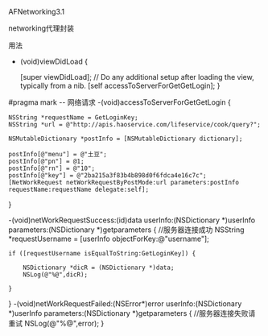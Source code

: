 AFNetworking3.1

networking代理封装

用法

- (void)viewDidLoad {

    [super viewDidLoad];
    // Do any additional setup after loading the view, typically from a nib.
    [self accessToServerForGetGetLogin];
}

#pragma mark -- 网络请求
-(void)accessToServerForGetGetLogin
{

    NSString *requestName = GetLoginKey;
    NSString *url = @"http://apis.haoservice.com/lifeservice/cook/query?";
  
    NSMutableDictionary *postInfo = [NSMutableDictionary dictionary];
    
    postInfo[@"menu"] = @"土豆";
    postInfo[@"pn"] = @1;
    postInfo[@"rn"] = @"10";
    postInfo[@"key"] = @"2ba215a3f83b4b898d0f6fdca4e16c7c";
    [NetWorkRequest netWorkRequestByPostMode:url parameters:postInfo requestName:requestName delegate:self];
    
}


-(void)netWorkRequestSuccess:(id)data userInfo:(NSDictionary *)userInfo parameters:(NSDictionary *)getparameters
{
    //服务器连接成功
    NSString *requestUsername = [userInfo objectForKey:@"username"];
    
    if ([requestUsername isEqualToString:GetLoginKey]) {
        
        NSDictionary *dicR = (NSDictionary *)data;
        NSLog(@"%@",dicR);
        
    }
    
}
-(void)netWorkRequestFailed:(NSError*)error userInfo:(NSDictionary *)userInfo parameters:(NSDictionary *)getparameters
{
    //服务器连接失败请重试
    NSLog(@"%@",error);
}
